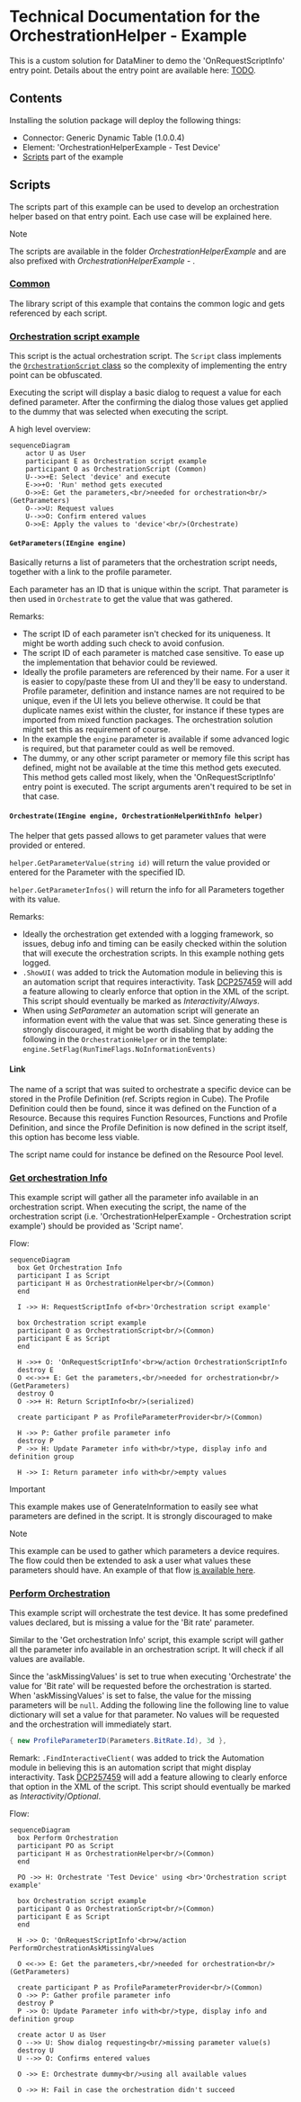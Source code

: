 # Technical Documentation for the OrchestrationHelper - Example

This is a custom solution for DataMiner to demo the 'OnRequestScriptInfo' entry point. Details about the entry point are available here: [TODO](https://docs.dataminer.services/entry-points/orchestration-helper/on-request-script-info/).

## Contents

Installing the solution package will deploy the following things:

- Connector: Generic Dynamic Table (1.0.0.4)
- Element: 'OrchestrationHelperExample - Test Device'
- [Scripts](#scripts) part of the example

## Scripts

The scripts part of this example can be used to develop an orchestration helper based on that entry point. Each use case will be explained here.

> [!NOTE]
> The scripts are available in the folder *OrchestrationHelperExample* and are also prefixed with <em>OrchestrationHelperExample - </em>.

### [Common](/OrchestrationHelperExample.Common)

The library script of this example that contains the common logic and gets referenced by each script.

### [Orchestration script example](/OrchestrationHelperExample%20-%20Orchestration%20script%20example/OrchestrationHelperExample%20-%20Orchestration%20script%20example.cs)

This script is the actual orchestration script. The `Script` class implements the [`OrchestrationScript` class](OrchestrationHelperExampleShared/Helpers/OrchestrationScript.cs) so the complexity of implementing the entry point can be obfuscated.

Executing the script will display a basic dialog to request a value for each defined parameter. After the confirming the dialog those values get applied to the dummy that was selected when executing the script.

A high level overview:

```mermaid
sequenceDiagram
    actor U as User
    participant E as Orchestration script example
    participant O as OrchestrationScript (Common)
    U-->>+E: Select 'device' and execute
    E->>+O: 'Run' method gets executed
    O->>E: Get the parameters,<br/>needed for orchestration<br/>(GetParameters)
    O-->>U: Request values
    U-->>O: Confirm entered values
    O->>E: Apply the values to 'device'<br/>(Orchestrate)
```

#### `GetParameters(IEngine engine)`

Basically returns a list of parameters that the orchestration script needs, together with a link to the profile parameter.

Each parameter has an ID that is unique within the script. That parameter is then used in `Orchestrate` to get the value that was gathered.

Remarks:

- The script ID of each parameter isn't checked for its uniqueness. It might be worth adding such check to avoid confusion.
- The script ID of each parameter is matched case sensitive. To ease up the implementation that behavior could be reviewed.
- Ideally the profile parameters are referenced by their name. For a user it is easier to copy/paste these from UI and they'll be easy to understand. Profile parameter, definition and instance names are not required to be unique, even if the UI lets you believe otherwise. It could be that duplicate names exist within the cluster, for instance if these types are imported from mixed function packages. The orchestration solution might set this as requirement of course.
- In the example the `engine` parameter is available if some advanced logic is required, but that parameter could as well be removed.
- The dummy, or any other script parameter or memory file this script has defined, might not be available at the time this method gets executed. This method gets called most likely, when the 'OnRequestScriptInfo' entry point is executed. The script arguments aren't required to be set in that case.

#### `Orchestrate(IEngine engine, OrchestrationHelperWithInfo helper)`

The helper that gets passed allows to get parameter values that were provided or entered.

`helper.GetParameterValue(string id)` will return the value provided or entered for the Parameter with the specified ID.

`helper.GetParameterInfos()` will return the info for all Parameters together with its value.

Remarks:

- Ideally the orchestration get extended with a logging framework, so issues, debug info and timing can be easily checked within the solution that will execute the orchestration scripts. In this example nothing gets logged.
- `.ShowUI(` was added to trick the Automation module in believing this is an automation script that requires interactivity. Task [DCP257459](https://collaboration.dataminer.services/task/257459) will add a feature allowing to clearly enforce that option in the XML of the script. This script should eventually be marked as *Interactivity*/*Always*.
- When using *SetParameter* an automation script will generate an information event with the value that was set. Since generating these is strongly discouraged, it might be worth disabling that by adding the following in the `OrchestrationHelper` or in the template:
`engine.SetFlag(RunTimeFlags.NoInformationEvents)`

#### Link

The name of a script that was suited to orchestrate a specific device can be stored in the Profile Definition (ref. Scripts region in Cube). The Profile Definition could then be found, since it was defined on the Function of a Resource. Because this requires Function Resources, Functions and Profile Definition, and since the Profile Definition is now defined in the script itself, this option has become less viable.

The script name could for instance be defined on the Resource Pool level.

### [Get orchestration Info](/OrchestrationHelperExample%20-%20Get%20Orchestration%20Info/OrchestrationHelperExample%20-%20Get%20Orchestration%20Info.cs)

This example script will gather all the parameter info available in an orchestration script. When executing the script, the name of the orchestration script (i.e. 'OrchestrationHelperExample - Orchestration script example') should be provided as 'Script name'.

Flow:

```mermaid
sequenceDiagram
  box Get Orchestration Info
  participant I as Script
  participant H as OrchestrationHelper<br/>(Common)
  end
  
  I ->> H: RequestScriptInfo of<br>'Orchestration script example'

  box Orchestration script example
  participant O as OrchestrationScript<br/>(Common)
  participant E as Script
  end

  H ->>+ O: 'OnRequestScriptInfo'<br>w/action OrchestrationScriptInfo
  destroy E
  O <<->>+ E: Get the parameters,<br/>needed for orchestration<br/>(GetParameters)
  destroy O
  O ->>+ H: Return ScriptInfo<br/>(serialized)

  create participant P as ProfileParameterProvider<br/>(Common)
  
  H ->> P: Gather profile parameter info 
  destroy P
  P ->> H: Update Parameter info with<br/>type, display info and definition group
  
  H ->> I: Return parameter info with<br/>empty values
```

> [!IMPORTANT]
> This example makes use of GenerateInformation to easily see what parameters are defined in the script. It is strongly discouraged to make

> [!NOTE]
> This example can be used to gather which parameters a device requires. The flow could then be extended to ask a user what values these parameters should have. An example of that flow [is available here](/OrchestrationHelperExampleShared/Helpers/OrchestrationHelperInfoFactory.cs#L281).

### [Perform Orchestration](/OrchestrationHelperExample%20-%20Perform%20Orchestration/OrchestrationHelperExample%20-%20Perform%20Orchestration.cs)

This example script will orchestrate the test device. It has some predefined values declared, but is missing a value for the 'Bit rate' parameter.

Similar to the 'Get orchestration Info' script, this example script will gather all the parameter info available in an orchestration script. It will check if all values are available.

Since the 'askMissingValues' is set to true when executing 'Orchestrate' the value for 'Bit rate' will be requested before the orchestration is started. When 'askMissingValues' is set to false, the value for the missing parameters will be `null`.
Adding the following line the following line to value dictionary will set a value for that parameter. No values will be requested and the orchestration will immediately start.

```csharp
{ new ProfileParameterID(Parameters.BitRate.Id), 3d },
```

Remark: `.FindInteractiveClient(` was added to trick the Automation module in believing this is an automation script that might display interactivity. Task [DCP257459](https://collaboration.dataminer.services/task/257459) will add a feature allowing to clearly enforce that option in the XML of the script. This script should eventually be marked as *Interactivity*/*Optional*.

Flow:

```mermaid
sequenceDiagram
  box Perform Orchestration
  participant PO as Script
  participant H as OrchestrationHelper<br/>(Common)
  end
  
  PO ->> H: Orchestrate 'Test Device' using <br>'Orchestration script example'

  box Orchestration script example
  participant O as OrchestrationScript<br/>(Common)
  participant E as Script
  end

  H ->> O: 'OnRequestScriptInfo'<br>w/action PerformOrchestrationAskMissingValues
  
  O <<->> E: Get the parameters,<br/>needed for orchestration<br/>(GetParameters)

  create participant P as ProfileParameterProvider<br/>(Common)  
  O ->> P: Gather profile parameter info 
  destroy P
  P ->> O: Update Parameter info with<br/>type, display info and definition group

  create actor U as User
  O -->> U: Show dialog requesting<br/>missing parameter value(s)
  destroy U
  U -->> O: Confirms entered values  
  
  O ->> E: Orchestrate dummy<br/>using all available values

  O ->> H: Fail in case the orchestration didn't succeed
```
